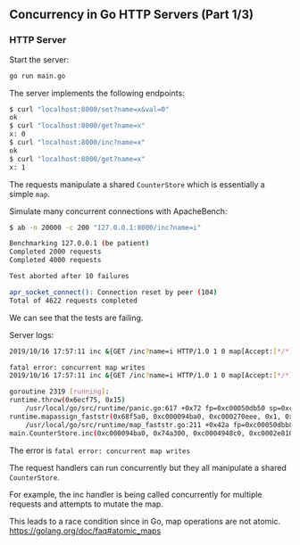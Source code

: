 ## Concurrency in Go HTTP Servers (Part 1/3)

### HTTP Server

Start the server:
```sh
go run main.go
```


The server implements the following endpoints:

```sh
$ curl "localhost:8000/set?name=x&val=0"
ok
$ curl "localhost:8000/get?name=x"
x: 0
$ curl "localhost:8000/inc?name=x"
ok
$ curl "localhost:8000/get?name=x"
x: 1
```
The requests manipulate a shared `CounterStore` which is essentially a simple `map`.

Simulate many concurrent connections with ApacheBench:

```sh
$ ab -n 20000 -c 200 "127.0.0.1:8000/inc?name=i"

Benchmarking 127.0.0.1 (be patient)
Completed 2000 requests
Completed 4000 requests

Test aborted after 10 failures

apr_socket_connect(): Connection reset by peer (104)
Total of 4622 requests completed
```
We can see that the tests are failing.

Server logs:

```sh
2019/10/16 17:57:11 inc &{GET /inc?name=i HTTP/1.0 1 0 map[Accept:[*/*] User-Agent:[ApacheBench/2.3]] {} <nil> 0 [] true 127.0.0.1:8000 map[] map[] <nil> map[] 127.0.0.1:45452 /inc?name=i <nil> <nil> <nil> 0xc000142640}

fatal error: concurrent map writes
2019/10/16 17:57:11 inc &{GET /inc?name=i HTTP/1.0 1 0 map[Accept:[*/*] User-Agent:[ApacheBench/2.3]] {} <nil> 0 [] true 127.0.0.1:8000 map[] map[] <nil> map[] 127.0.0.1:45446 /inc?name=i <nil> <nil> <nil> 0xc000418680}

goroutine 2319 [running]:
runtime.throw(0x6ecf75, 0x15)
	/usr/local/go/src/runtime/panic.go:617 +0x72 fp=0xc00050db50 sp=0xc00050db20 pc=0x42cf12
runtime.mapassign_faststr(0x68f5a0, 0xc000094ba0, 0xc000270eee, 0x1, 0xc00009ce58)
	/usr/local/go/src/runtime/map_faststr.go:211 +0x42a fp=0xc00050dbb8 sp=0xc00050db50 pc=0x413cda
main.CounterStore.inc(0xc000094ba0, 0x74a300, 0xc0004948c0, 0xc0002e8100)

```

The error is `fatal error: concurrent map writes`

The request handlers can run concurrently but they all manipulate a shared `CounterStore`.

For example, the inc handler is being called concurrently for multiple requests and attempts to mutate the map.

This leads to a race condition since in Go, map operations are not atomic.
https://golang.org/doc/faq#atomic_maps